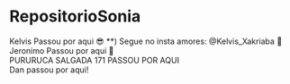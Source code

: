 # RepositorioSonia

Kelvis Passou por aqui :sunglasses: \*\*) Segue no insta amores: @Kelvis_Xakriaba :kiss: <br>
Jeronimo Passou por aqui :rocket: <br>
PURURUCA SALGADA 171 PASSOU POR AQUI <br>
Dan passou por aqui!

